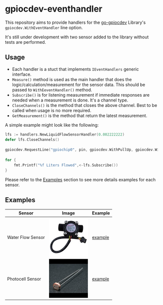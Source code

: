 # gpiocdev-eventhandler

This repository aims to provide handlers for the [go-gpiocdev](https://github.com/warthog618/go-gpiocdev) Library's `gpiocdev.WithEventHandler` line option.

It's still under development with two sensor added to the library without tests are performed.

## Usage

- Each handler is a stuct that implements `IEventHandlers` generic interface. 
- `Measure()` method is used as the main handler that does the logic/calculation/measurement for the sensor data. This should be passed to `WithEeventHandler()` method.
- `Subscribe()` is for listening measurement if immediate responses are needed when a measurement is done. It's a channel type.
- `CloseChannels()` is the method that closes the above channel. Best to be called when usage is no more required.
- `GetMeasurement()` is the method that return the latest measurement.

A simple example might look like the following:

```go
lfs := handlers.NewLiquidFlowSensorHandler(0.002222222)
defer lfs.CloseChannels()

gpiocdev.RequestLine("gpiochip0", pin, gpiocdev.WithPullUp, gpiocdev.WithBothEdges, gpiocdev.WithEventHandler(lfs.Measure))

for {
    fmt.Printf("%f Liters Flowed",<-lfs.Subscribe())
}
```

Please refer to the [Examples](#examples) section to see more details examples for each sensor.

## Examples

|Sensor|Image|Example|
|------|-----|-------|
|Water Flow Sensor|![WaterFlowSensor](/images/water_flow_sensor.jpg)|[example](/examples/flow_sensor/main.go)|
|Photocell Sensor|![Photocell](/images/photocell.jpg)|[example](/examples/photocell_sensor/main.go)|
